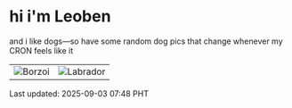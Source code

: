 # hi i'm Leoben

and i like dogs—so have some random dog pics that change whenever my CRON feels like it

|  |  |
|--------|----------|
| ![Borzoi](https://random-dog-vercel.vercel.app/api/random-borzoi?v=1756856919) | ![Labrador](https://random-dog-vercel.vercel.app/api/random-labrador?v=1756856919) |

Last updated: 2025-09-03 07:48 PHT
